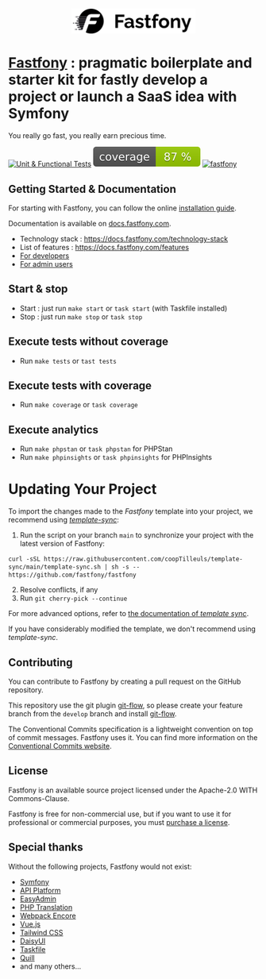 <p align="center"><a href="https://fastfony.com" target="_blank">
    <img src="assets/images/Fastfony-black.svg" alt="Fastfony" style="width: 250px">
</a></p>

# [Fastfony](https://fastfony.com) : pragmatic boilerplate and starter kit for fastly develop a project or launch a SaaS idea with Symfony

You really go fast, you really earn precious time.

<a href="https://github.com/fastfony/fastfony/actions/workflows/test.yaml"><img src="https://github.com/fastfony/fastfony/actions/workflows/test.yaml/badge.svg" alt="Unit & Functional Tests"></a>
[![Test Coverage](https://github.com/fastfony/fastfony/blob/badges/coverage.svg?raw=true)](https://github.com/fastfony/fastfony/actions/workflows/test.yaml)
[![fastfony](https://wakapi.dev/api/badge/neothone/interval:any/label:fastfony)](https://github.com/fastfony/fastfony)

## Getting Started & Documentation

For starting with Fastfony, you can follow the online [installation guide](https://docs.fastfony.com/for-developers/install-start).

Documentation is available on [docs.fastfony.com](https://docs.fastfony.com/).

- Technology stack : https://docs.fastfony.com/technology-stack
- List of features : https://docs.fastfony.com/features
- [For developers](https://docs.fastfony.com/for-developers)
- [For admin users](https://docs.fastfony.com/for-admin-users)

## Start & stop

- Start : just run `make start` or `task start` (with Taskfile installed)
- Stop : just run `make stop` or `task stop`

## Execute tests without coverage

- Run `make tests` or `tast tests`

## Execute tests with coverage

- Run `make coverage` or `task coverage`

## Execute analytics

- Run `make phpstan` or `task phpstan` for PHPStan
- Run `make phpinsights` or `task phpinsights` for PHPInsights

# Updating Your Project

To import the changes made to the _Fastfony_ template into your project, we recommend using
[_template-sync_](https://github.com/coopTilleuls/template-sync):

1. Run the script on your branch `main` to synchronize your project with the latest version of Fastfony:

```console
curl -sSL https://raw.githubusercontent.com/coopTilleuls/template-sync/main/template-sync.sh | sh -s -- https://github.com/fastfony/fastfony
```

2. Resolve conflicts, if any
3. Run `git cherry-pick --continue`

For more advanced options, refer to [the documentation of _template sync_](https://github.com/coopTilleuls/template-sync#template-sync).

If you have considerably modified the template, we don't recommend using _template-sync_.

## Contributing

You can contribute to Fastfony by creating a pull request on the GitHub repository.

This repository use the git plugin [git-flow](https://github.com/nvie/gitflow), so please create your feature branch from the `develop` branch and install [git-flow](https://git-flow.readthedocs.io/fr/latest/index.html).

The Conventional Commits specification is a lightweight convention on top of commit messages. Fastfony uses it. You can find more information on the [Conventional Commits website](https://www.conventionalcommits.org/en/v1.0.0/).

## License

Fastfony is an available source project licensed under the Apache-2.0 WITH Commons-Clause.

Fastfony is free for non-commercial use, but if you want to use it for professional or commercial purposes, you must [purchase a license](https://fastfony.com/products).

## Special thanks

Without the following projects, Fastfony would not exist:

- [Symfony](https://symfony.com)
- [API Platform](https://api-platform.com)
- [EasyAdmin](https://symfony.com/doc/current/bundles/EasyAdminBundle/index.html)
- [PHP Translation](https://php-translation.readthedocs.io)
- [Webpack Encore](https://symfony.com/doc/current/frontend.html)
- [Vue.js](https://vuejs.org)
- [Tailwind CSS](https://tailwindcss.com)
- [DaisyUI](https://daisyui.com)
- [Taskfile](https://taskfile.dev)
- [Quill](https://quilljs.com)
- and many others...
